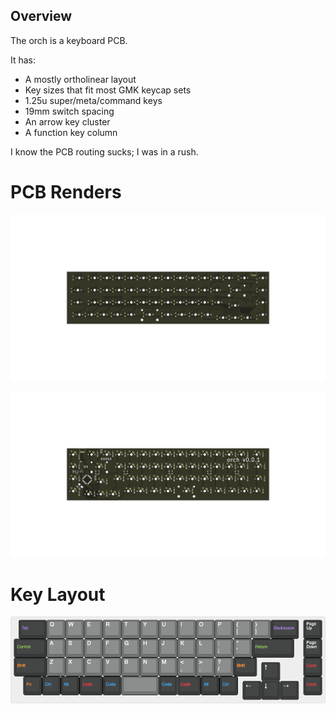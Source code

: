 ## Overview

The orch is a keyboard PCB.

It has:

* A mostly ortholinear layout
* Key sizes that fit most GMK keycap sets
* 1.25u super/meta/command keys
* 19mm switch spacing
* An arrow key cluster
* A function key column

I know the PCB routing sucks; I was in a rush.

# PCB Renders

![PCB front](assets/front.png)

![PCB back](assets/back.png)

# Key Layout

![Key layout](assets/layout.png)
